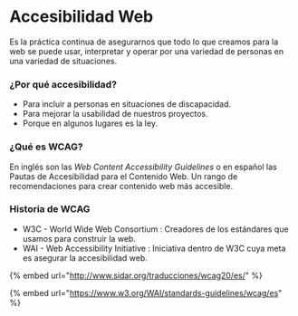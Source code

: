 # Accesibilidad Web

Es la práctica continua de asegurarnos que todo lo que creamos para la web se puede usar, interpretar y operar por una variedad de personas en una variedad de situaciones.

### ¿Por qué accesibilidad?

* Para incluir a personas en situaciones de discapacidad.
* Para mejorar la usabilidad de nuestros proyectos.
* Porque en algunos lugares es la ley.

### ¿Qué es WCAG? 

En inglés son las _Web Content Accessibility Guidelines_ o en español las Pautas de Accesibilidad para el Contenido Web. Un rango de recomendaciones para crear contenido web más accesible.

### Historia de WCAG 

* W3C - World Wide Web Consortium : Creadores de los estándares que usamos para construir la web.
* WAI - Web Accessibility Initiative : Iniciativa dentro de W3C cuya meta es asegurar la accesibilidad web.

{% embed url="http://www.sidar.org/traducciones/wcag20/es/" %}

{% embed url="https://www.w3.org/WAI/standards-guidelines/wcag/es" %}



